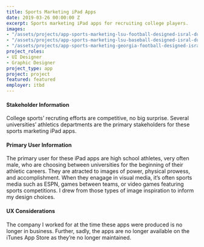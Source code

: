 ```yaml
---
title: Sports Marketing iPad Apps
date: 2019-03-26 00:00:00 Z
excerpt: Sports marketing iPad apps for recruiting college players.
images:
- "/assets/projects/app-sports-marketing-lsu-football-designed-isral-duke.jpg"
- "/assets/projects/app-sports-marketing-lsu-baseball-designed-isral-duke.jpg"
- "/assets/projects/app-sports-marketing-georgia-football-designed-isral-duke.jpg"
project_roles:
- UI Designer
- Graphic Designer
project_type: app
project: project
featured: featured
employer: itbd
---
```


<h4>Stakeholder Information</h4>
<p>College sports’ recruting efforts are competitive, no big surprise. Several universities’ athletics departments are the primary stakeholders for these sports marketing iPad apps.</p>
<h4>Primary User Information</h4>
<p>The primary user for these iPad apps are high school athletes, very often male, who are choosing between universities for the beginning of their athletic careers. They are atracted to images of power, physical prowess, and accomplishment. When they enagage in visual media, it’s often sports media such as ESPN, games between teams, or video games featuring sports competitions. I drew from those types of image inspiration to inform my design choices.</p>
<h4>UX Considerations</h4>
<p>The company I worked for at the time these apps were produced is no longer in business. Further, sadly, the apps are no longer available on the iTunes App Store as they’re no longer maintained.</p>